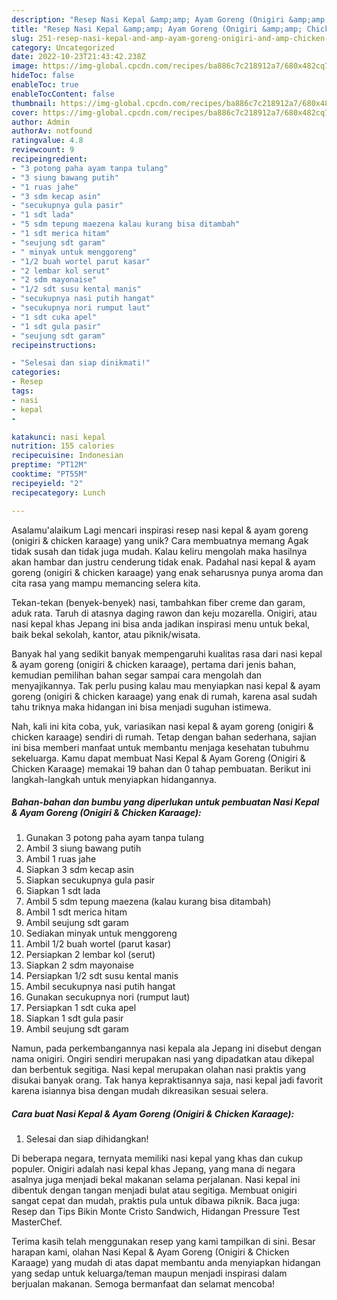 ```yaml
---
description: "Resep Nasi Kepal &amp;amp; Ayam Goreng (Onigiri &amp;amp; Chicken Karaage){ yang Menggugah Selera"
title: "Resep Nasi Kepal &amp;amp; Ayam Goreng (Onigiri &amp;amp; Chicken Karaage){ yang Menggugah Selera"
slug: 251-resep-nasi-kepal-and-amp-ayam-goreng-onigiri-and-amp-chicken-karaage-yang-menggugah-selera
category: Uncategorized
date: 2022-10-23T21:43:42.238Z
image: https://img-global.cpcdn.com/recipes/ba886c7c218912a7/680x482cq70/nasi-kepal-ayam-goreng-onigiri-chicken-karaage-foto-resep-utama.jpg
hideToc: false
enableToc: true
enableTocContent: false
thumbnail: https://img-global.cpcdn.com/recipes/ba886c7c218912a7/680x482cq70/nasi-kepal-ayam-goreng-onigiri-chicken-karaage-foto-resep-utama.jpg
cover: https://img-global.cpcdn.com/recipes/ba886c7c218912a7/680x482cq70/nasi-kepal-ayam-goreng-onigiri-chicken-karaage-foto-resep-utama.jpg
author: Admin
authorAv: notfound
ratingvalue: 4.8
reviewcount: 9
recipeingredient:
- "3 potong paha ayam tanpa tulang"
- "3 siung bawang putih"
- "1 ruas jahe"
- "3 sdm kecap asin"
- "secukupnya gula pasir"
- "1 sdt lada"
- "5 sdm tepung maezena kalau kurang bisa ditambah"
- "1 sdt merica hitam"
- "seujung sdt garam"
- " minyak untuk menggoreng"
- "1/2 buah wortel parut kasar"
- "2 lembar kol serut"
- "2 sdm mayonaise"
- "1/2 sdt susu kental manis"
- "secukupnya nasi putih hangat"
- "secukupnya nori rumput laut"
- "1 sdt cuka apel"
- "1 sdt gula pasir"
- "seujung sdt garam"
recipeinstructions:

- "Selesai dan siap dinikmati!"
categories:
- Resep
tags:
- nasi
- kepal
- 

katakunci: nasi kepal  
nutrition: 155 calories
recipecuisine: Indonesian
preptime: "PT12M"
cooktime: "PT55M"
recipeyield: "2"
recipecategory: Lunch

---
```



Asalamu'alaikum Lagi mencari inspirasi resep nasi kepal &amp; ayam goreng (onigiri &amp; chicken karaage) yang unik? Cara membuatnya memang Agak tidak susah dan tidak juga mudah. Kalau keliru mengolah maka hasilnya akan hambar dan justru cenderung tidak enak. Padahal nasi kepal &amp; ayam goreng (onigiri &amp; chicken karaage) yang enak seharusnya punya aroma dan cita rasa yang mampu memancing selera kita.


Tekan-tekan (benyek-benyek) nasi, tambahkan fiber creme dan garam, aduk rata. Taruh di atasnya daging rawon dan keju mozarella. Onigiri, atau nasi kepal khas Jepang ini bisa anda jadikan inspirasi menu untuk bekal, baik bekal sekolah, kantor, atau piknik/wisata.

Banyak hal yang sedikit banyak mempengaruhi kualitas rasa dari nasi kepal &amp; ayam goreng (onigiri &amp; chicken karaage), pertama dari jenis bahan, kemudian pemilihan bahan segar sampai cara mengolah dan menyajikannya. Tak perlu pusing kalau mau menyiapkan nasi kepal &amp; ayam goreng (onigiri &amp; chicken karaage) yang enak di rumah, karena asal sudah tahu triknya maka hidangan ini bisa menjadi suguhan istimewa.


Nah, kali ini kita coba, yuk, variasikan nasi kepal &amp; ayam goreng (onigiri &amp; chicken karaage) sendiri di rumah. Tetap dengan bahan sederhana, sajian ini bisa memberi manfaat untuk membantu menjaga kesehatan tubuhmu sekeluarga. Kamu dapat membuat Nasi Kepal &amp; Ayam Goreng (Onigiri &amp; Chicken Karaage) memakai 19 bahan dan 0 tahap pembuatan. Berikut ini langkah-langkah untuk menyiapkan hidangannya.

<!--inarticleads1-->

##### Bahan-bahan dan bumbu yang diperlukan untuk pembuatan Nasi Kepal &amp; Ayam Goreng (Onigiri &amp; Chicken Karaage):

1. Gunakan 3 potong paha ayam tanpa tulang
1. Ambil 3 siung bawang putih
1. Ambil 1 ruas jahe
1. Siapkan 3 sdm kecap asin
1. Siapkan secukupnya gula pasir
1. Siapkan 1 sdt lada
1. Ambil 5 sdm tepung maezena (kalau kurang bisa ditambah)
1. Ambil 1 sdt merica hitam
1. Ambil seujung sdt garam
1. Sediakan  minyak untuk menggoreng
1. Ambil 1/2 buah wortel (parut kasar)
1. Persiapkan 2 lembar kol (serut)
1. Siapkan 2 sdm mayonaise
1. Persiapkan 1/2 sdt susu kental manis
1. Ambil secukupnya nasi putih hangat
1. Gunakan secukupnya nori (rumput laut)
1. Persiapkan 1 sdt cuka apel
1. Siapkan 1 sdt gula pasir
1. Ambil seujung sdt garam


Namun, pada perkembangannya nasi kepala ala Jepang ini disebut dengan nama onigiri. Ongiri sendiri merupakan nasi yang dipadatkan atau dikepal dan berbentuk segitiga. Nasi kepal merupakan olahan nasi praktis yang disukai banyak orang. Tak hanya kepraktisannya saja, nasi kepal jadi favorit karena isiannya bisa dengan mudah dikreasikan sesuai selera. 

<!--inarticleads2-->

##### Cara buat Nasi Kepal &amp; Ayam Goreng (Onigiri &amp; Chicken Karaage):


1. Selesai dan siap dihidangkan!

Di beberapa negara, ternyata memiliki nasi kepal yang khas dan cukup populer. Onigiri adalah nasi kepal khas Jepang, yang mana di negara asalnya juga menjadi bekal makanan selama perjalanan. Nasi kepal ini dibentuk dengan tangan menjadi bulat atau segitiga. Membuat onigiri sangat cepat dan mudah, praktis pula untuk dibawa piknik. Baca juga: Resep dan Tips Bikin Monte Cristo Sandwich, Hidangan Pressure Test MasterChef. 

Terima kasih telah menggunakan resep yang kami tampilkan di sini. Besar harapan kami, olahan Nasi Kepal &amp; Ayam Goreng (Onigiri &amp; Chicken Karaage) yang mudah di atas dapat membantu anda menyiapkan hidangan yang sedap untuk keluarga/teman maupun menjadi inspirasi dalam berjualan makanan. Semoga bermanfaat dan selamat mencoba!
